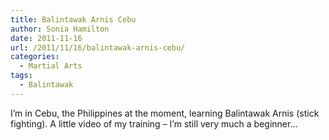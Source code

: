 ```yaml
---
title: Balintawak Arnis Cebu
author: Sonia Hamilton
date: 2011-11-16
url: /2011/11/16/balintawak-arnis-cebu/
categories:
  - Martial Arts
tags:
  - Balintawak
---
```

I&#8217;m in Cebu, the Philippines at the moment, learning Balintawak Arnis (stick fighting). A little video of my training &#8211; I&#8217;m still very much a beginner&#8230;

<!--more-->

<span class="youtube"></span>
